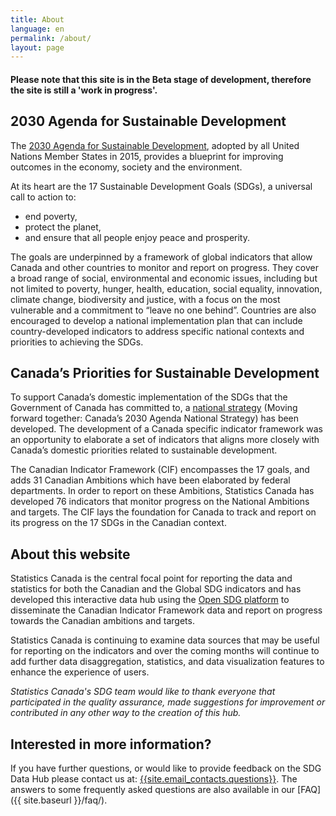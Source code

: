 ```yaml
---
title: About
language: en
permalink: /about/
layout: page
---
```


#### Please note that this site is in the Beta stage of development, therefore the site is still a 'work in progress'.

## 2030 Agenda for Sustainable Development
The <a href="https://www.un.org/ga/search/view_doc.asp?symbol=A/RES/70/1&Lang=E">2030 Agenda for Sustainable Development</a>, adopted by all United Nations Member States in 2015, provides a blueprint for improving outcomes in the economy, society and the environment. 

At its heart are the 17 Sustainable Development Goals (SDGs), a universal call to action to:
* end poverty,
* protect the planet,
* and ensure that all people enjoy peace and prosperity.

The goals are underpinned by a framework of global indicators that allow Canada and other countries to monitor and report on progress. They cover a broad range of social, environmental and economic issues, including but not limited to poverty, hunger, health, education, social equality, innovation, climate change, biodiversity and justice, with a focus on the most vulnerable and a commitment to “leave no one behind”. Countries are also encouraged to develop a national implementation plan that can include country-developed indicators to address specific national contexts and priorities to achieving the SDGs.

## Canada’s Priorities for Sustainable Development
To support Canada’s domestic implementation of the SDGs that the Government of Canada has committed to, a <a href="https://www.canada.ca/en/employment-social-development/programs/agenda-2030/moving-forward.html">national strategy</a> (Moving forward together: Canada’s 2030 Agenda National Strategy) has been developed. The development of a Canada specific indicator framework was an opportunity to elaborate a set of indicators that aligns more closely with Canada’s domestic priorities related to sustainable development.

The Canadian Indicator Framework (CIF) encompasses the 17 goals, and adds 31 Canadian Ambitions which have been elaborated by federal departments. In order to report on these Ambitions, Statistics Canada has developed 76 indicators that monitor progress on the National Ambitions and targets. The CIF lays the foundation for Canada to track and report on its progress on the 17 SDGs in the Canadian context.

## About this website
Statistics Canada is the central focal point for reporting the data and statistics for both the Canadian and the Global SDG indicators  and has developed this interactive data hub using the <a href="https://open-sdg.readthedocs.io/en/latest/">Open SDG platform</a>  to disseminate the Canadian Indicator Framework data and report on progress towards the Canadian ambitions and targets.

Statistics Canada is continuing to examine data sources that may be useful for reporting on the indicators and over the coming months will continue to add further data disaggregation, statistics, and data visualization features to enhance the experience of users.

<em>Statistics Canada's SDG team would like to thank everyone that participated in the quality assurance, made suggestions for improvement or contributed in any other way to the creation of this hub.</em>


## Interested in more information?
If you have further questions, or would like to provide feedback on the SDG Data Hub please contact us at: <a href="mailto:{{site.email_contacts.questions}}">{{site.email_contacts.questions}}</a>. The answers to some frequently asked questions are also available in our [FAQ]({{ site.baseurl }}/faq/).

